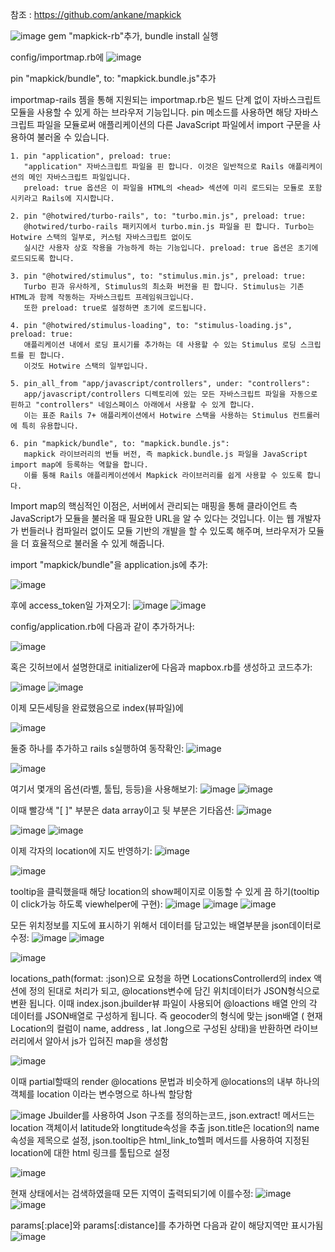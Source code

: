 참조 : https://github.com/ankane/mapkick

![image](https://github.com/twingay96/-api-Geocoder-/assets/64403357/fd3e9e32-278a-441a-bc13-9c96d0a74b1b)
gem "mapkick-rb"추가, bundle install 실행

config/importmap.rb에 
![image](https://github.com/twingay96/-api-Geocoder-/assets/64403357/a4a967ee-c16e-4ad9-9ba9-073784af7c1c)

pin "mapkick/bundle", to: "mapkick.bundle.js"추가


importmap-rails 젬을 통해 지원되는 importmap.rb은 빌드 단계 없이 자바스크립트 모듈을 사용할 수 있게 하는 브라우저 기능입니다.
pin 메소드를 사용하면 해당 자바스크립트 파일을 모듈로써 애플리케이션의 다른 JavaScript 파일에서 import 구문을 사용하여 불러올 수 있습니다. 

    1. pin "application", preload: true:
       "application" 자바스크립트 파일을 핀 합니다. 이것은 일반적으로 Rails 애플리케이션의 메인 자바스크립트 파일입니다.
       preload: true 옵션은 이 파일을 HTML의 <head> 섹션에 미리 로드되는 모듈로 포함시키라고 Rails에 지시합니다.
       
    2. pin "@hotwired/turbo-rails", to: "turbo.min.js", preload: true:
       @hotwired/turbo-rails 패키지에서 turbo.min.js 파일을 핀 합니다. Turbo는 Hotwire 스택의 일부로, 커스텀 자바스크립트 없이도 
       실시간 사용자 상호 작용을 가능하게 하는 기능입니다. preload: true 옵션은 초기에 로드되도록 합니다.
       
    3. pin "@hotwired/stimulus", to: "stimulus.min.js", preload: true:
       Turbo 핀과 유사하게, Stimulus의 최소화 버전을 핀 합니다. Stimulus는 기존 HTML과 함께 작동하는 자바스크립트 프레임워크입니다. 
       또한 preload: true로 설정하면 초기에 로드됩니다.

    4. pin "@hotwired/stimulus-loading", to: "stimulus-loading.js", preload: true: 
       애플리케이션 내에서 로딩 표시기를 추가하는 데 사용할 수 있는 Stimulus 로딩 스크립트를 핀 합니다. 
       이것도 Hotwire 스택의 일부입니다.
       
    5. pin_all_from "app/javascript/controllers", under: "controllers": 
       app/javascript/controllers 디렉토리에 있는 모든 자바스크립트 파일을 자동으로 핀하고 "controllers" 네임스페이스 아래에서 사용할 수 있게 합니다. 
       이는 표준 Rails 7+ 애플리케이션에서 Hotwire 스택을 사용하는 Stimulus 컨트롤러에 특히 유용합니다.

    6. pin "mapkick/bundle", to: "mapkick.bundle.js": 
       mapkick 라이브러리의 번들 버전, 즉 mapkick.bundle.js 파일을 JavaScript import map에 등록하는 역할을 합니다. 
       이를 통해 Rails 애플리케이션에서 Mapkick 라이브러리를 쉽게 사용할 수 있도록 합니다.

  Import map의 핵심적인 이점은, 서버에서 관리되는 매핑을 통해 클라이언트 측 JavaScript가 모듈을 불러올 때 필요한 URL을 알 수 있다는 것입니다. 
  이는 웹 개발자가 번들러나 컴파일러 없이도 모듈 기반의 개발을 할 수 있도록 해주며, 브라우저가 모듈을 더 효율적으로 불러올 수 있게 해줍니다.

import "mapkick/bundle"을 application.js에 추가:

![image](https://github.com/twingay96/-api-Geocoder-/assets/64403357/89ee2aa6-42b0-40fe-90fb-d678a3a012f1)

후에 access_token일 가져오기:
![image](https://github.com/twingay96/-api-Geocoder-/assets/64403357/c2421a7c-5d05-4d68-b1fd-1344579d906d)
![image](https://github.com/twingay96/-api-Geocoder-/assets/64403357/6e878b28-1ef0-4a12-acd8-1ead12556fef)

config/application.rb에 다음과 같이 추가하거나:

![image](https://github.com/twingay96/-api-Geocoder-/assets/64403357/b9e39c61-69bf-4aab-8579-9a99a80e2cc2)

혹은 깃허브에서 설명한대로 initializer에 다음과 mapbox.rb를 생성하고 코드추가:

![image](https://github.com/twingay96/-api-Geocoder-/assets/64403357/2041c4fe-61b4-409e-a193-1fb7aa5d681d)
![image](https://github.com/twingay96/-api-Geocoder-/assets/64403357/5c4b0a0a-f5cf-4ec3-a575-aee066bd35f5)

이제 모든세팅을 완료했음으로 index(뷰파일)에 

![image](https://github.com/twingay96/-api-Geocoder-/assets/64403357/6d00e4ae-ab89-4285-9104-96f308089322)

둘중 하나를 추가하고 rails s실행하여 동작확인:
![image](https://github.com/twingay96/-api-Geocoder-/assets/64403357/0bbc693d-36a0-4d51-a39b-51d04f443488)

![image](https://github.com/twingay96/-api-Geocoder-/assets/64403357/83a5fb00-0acc-43a0-bf47-a6908c29697c)

여기서 몇개의 옵션(라벨, 툴팁, 등등)을 사용해보기:
![image](https://github.com/twingay96/-api-Geocoder-/assets/64403357/6d16aa9b-7ae7-44e7-91e8-f2b448bdd3bd)
![image](https://github.com/twingay96/-api-Geocoder-/assets/64403357/69c1c040-b596-4ee2-93d4-6e35528c4e82)

이때 빨강색 "[ ]" 부분은 data array이고 뒷 부분은 기타옵션:
![image](https://github.com/twingay96/-api-Geocoder-/assets/64403357/fed9a55d-1ef4-448e-a5ac-4094aa1d62e2)

![image](https://github.com/twingay96/-api-Geocoder-/assets/64403357/bc93b5ac-eab8-47bb-b805-8d1020014325)
![image](https://github.com/twingay96/-api-Geocoder-/assets/64403357/f81e3b1c-16c3-46dd-8517-2a7a79e8d36b)

이제 각자의 location에 지도 반영하기:
![image](https://github.com/twingay96/-api-Geocoder-/assets/64403357/73bd2c2e-0b93-42eb-89cf-415069063282)

![image](https://github.com/twingay96/-api-Geocoder-/assets/64403357/9e2afcad-d9dd-467d-a444-7a5bbedcf08f)

tooltip을 클릭했을때 해당 location의 show페이지로 이동할 수 있게 끔 하기(tooltip이 click가능 하도록 viewhelper에 구현):
![image](https://github.com/twingay96/-api-Geocoder-/assets/64403357/ea54faf5-9c3e-4617-922c-e4ec77767189)
![image](https://github.com/twingay96/-api-Geocoder-/assets/64403357/2b42d5eb-13a2-4f74-9b04-eab04ace188c)
![image](https://github.com/twingay96/-api-Geocoder-/assets/64403357/baac1a6a-56b8-4cd5-ad52-76d1597d184a)

모든 위치정보를 지도에 표시하기 위해서 데이터를 담고있는 배열부분을 json데이터로 수정:
![image](https://github.com/twingay96/-api-Geocoder-/assets/64403357/4f3953d2-a035-41ca-8755-e006de40dc24)
![image](https://github.com/twingay96/-api-Geocoder-/assets/64403357/db7a21c8-cb63-4440-8b8a-ca965b706a1a)

![image](https://github.com/twingay96/-api-Geocoder-/assets/64403357/be30b6a4-e806-4d6b-8720-a6fee009e138)


locations_path(format: :json)으로 요청을 하면 LocationsControllerd의 index 액션에 정의 된대로 처리가 되고, @locations변수에 담긴 위치데이터가
JSON형식으로 변환 됩니다. 이때 index.json.jbuilder뷰 파일이 사용되어 @loactions 배열 안의 각 데이터를 JSON배열로 구성하게 됩니다.
즉 geocoder의 형식에 맞는 json배열 ( 현재 Location의 컬럼이 name, address , lat .long으로 구성된 상태)을 반환하면 라이브러리에서 알아서 js가 입혀진 map을 생성함

![image](https://github.com/twingay96/-api-Geocoder-/assets/64403357/158b9cfb-34e7-4f58-8163-debbf9120104)

이때 partial할때의  render @locations 문법과 비슷하게 @locations의 내부 하나의 객체를 location 이라는 변수명으로 하나씩 할당함

![image](https://github.com/twingay96/-api-Geocoder-/assets/64403357/74d909d3-244e-495e-acf1-61398795ec85)
Jbuilder를 사용하여 Json 구조를 정의하는코드, json.extract! 메서드는 location 객체이서 latitude와 longtitude속성을 추출
json.title은 location의 name속성을 제목으로 설정, json.tooltip은 html_link_to헬퍼 메서드를 사용하여 지정된 location에 대한 html 링크를 툴팁으로 설정

![image](https://github.com/twingay96/-api-Geocoder-/assets/64403357/757e3b5a-8f7e-4006-8b93-ec7c1aac3b5f)

현재 상태에서는 검색하였을때 모든 지역이 출력되되기에 이를수정:
![image](https://github.com/twingay96/-api-Geocoder-/assets/64403357/b6617cd0-e5d4-4723-ba62-45fe325d8a9b)
![image](https://github.com/twingay96/-api-Geocoder-/assets/64403357/7c992c80-923c-4ed3-9750-098a22bcc3a6)

params[:place]와 params[:distance]를 추가하면 다음과 같이 해당지역만 표시가됨
![image](https://github.com/twingay96/-api-Geocoder-/assets/64403357/5e14fa03-d5db-41a6-8203-2b37239fa17e)





























    

